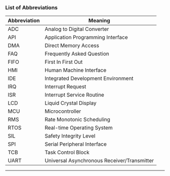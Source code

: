 ###  List of Abbreviations

| Abbreviation | Meaning                             |
|------|---------------------------------------------|
| ADC  | Analog to Digital Converter                 |
| API  | Application Programming Interface           |
| DMA  | Direct Memory Access                        |
| FAQ  | Frequently Asked Question                   |
| FIFO | First In First Out                          |
| HMI  | Human Machine Interface                     |
| IDE  | Integrated Development Environment          |
| IRQ  | Interrupt Request                           |
| ISR  | Interrupt Service Routine                   |
| LCD  | Liquid Crystal Display                      |
| MCU  | Microcontroller                             |
| RMS  | Rate Monotonic Scheduling                   |
| RTOS | Real-time Operating System                  |
| SIL  | Safety Integrity Level                      |
| SPI  | Serial Peripheral Interface                 |
| TCB  | Task Control Block                          |
| UART | Universal Asynchronous Receiver/Transmitter |
* * *
